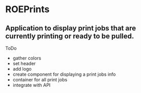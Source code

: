 # ROEPrints

## Application to display print jobs that are currently printing or ready to be pulled.

ToDo

- gather colors
- set header
- add logo
- create component for displaying a print jobs info
- container for all print jobs
- integrate with API
